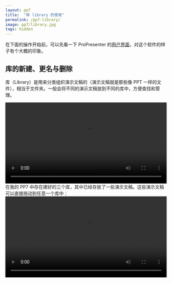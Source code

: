 ```yaml
---
layout: pp7
title:  "库 library 的使用"
permalink: /pp7-library/
image: pp7/library.jpg
tags: hidden
---
```


在下面的操作开始前，可以先看一下 ProPresenter 的[用户界面](/pp7-whole-interface/)，对这个软件的样子有个大概的印象。

## 库的新建、更名与删除

库（Library）是用来分类组织演示文稿的（演示文稿就是那些像 PPT 一样的文件），相当于文件夹。一般会将不同的演示文稿放到不同的库中，方便查找和管理。

<video width="100%" controls>
  <source src="{{ site.baseurl }}/videos/library-1.mp4" type="video/mp4">
</video>
在我的 PP7 中存在建好的三个库，其中已经存放了一些演示文稿。这些演示文稿可以直接拖动到任意一个库中：

<video width="100%" controls>
  <source src="{{ site.baseurl }}/videos/library-traverse.mp4" type="video/mp4">
</video>